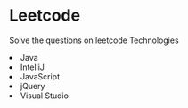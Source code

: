 # Leetcode
Solve the questions on leetcode
Technologies
</br>
<li>
Java  
</li>
<li>
IntelliJ  
</li>  
<li>
JavaScript
</li>
<li>
jQuery  
</li>
<li>
Visual Studio
</li>
